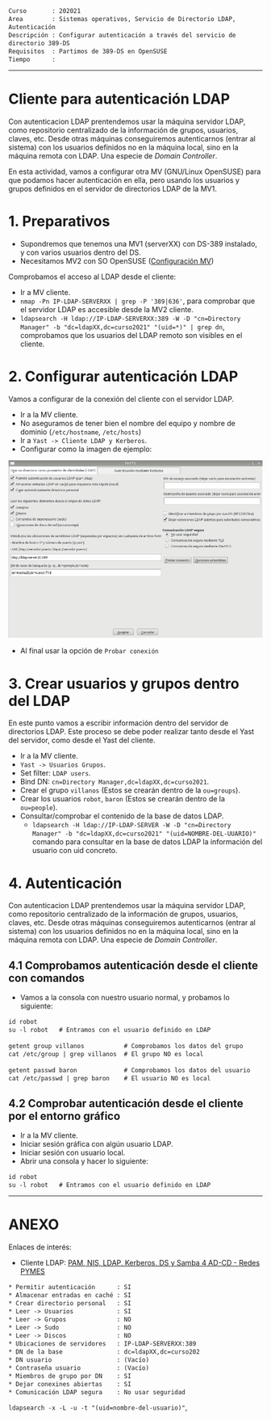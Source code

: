 
```
Curso       : 202021
Area        : Sistemas operativos, Servicio de Directorio LDAP, Autenticación
Descripción : Configurar autenticación a través del servicio de directorio 389-DS
Requisitos  : Partimos de 389-DS en OpenSUSE
Tiempo      :
```

---
# Cliente para autenticación LDAP

Con autenticacion LDAP prentendemos usar la máquina servidor LDAP, como repositorio centralizado de la información de grupos, usuarios, claves, etc. Desde otras máquinas conseguiremos autenticarnos (entrar al sistema) con los usuarios definidos no en la máquina local, sino en la máquina remota con LDAP. Una especie de *Domain Controller*.

En esta actividad, vamos a configurar otra MV (GNU/Linux OpenSUSE) para que podamos hacer autenticación en ella, pero usando los usuarios y grupos definidos en el servidor de directorios LDAP de la MV1.

# 1. Preparativos

* Supondremos que tenemos una MV1 (serverXX) con DS-389 instalado, y con varios usuarios dentro del DS.
* Necesitamos MV2 con SO OpenSUSE ([Configuración MV](../../global/configuracion/opensuse.md))

Comprobamos el acceso al LDAP desde el cliente:
* Ir a MV cliente.
* `nmap -Pn IP-LDAP-SERVERXX | grep -P '389|636'`, para comprobar que el servidor LDAP es accesible desde la MV2 cliente.
* `ldapsearch -H ldap://IP-LDAP-SERVERXX:389 -W -D "cn=Directory Manager" -b "dc=ldapXX,dc=curso2021" "(uid=*)" | grep dn`, comprobamos que los usuarios del LDAP remoto son visibles en el cliente.

# 2. Configurar autenticación LDAP

Vamos a configurar de la conexión del cliente con el servidor LDAP.

* Ir a la MV cliente.
* No aseguramos de tener bien el nombre del equipo y nombre de dominio (`/etc/hostname`, `/etc/hosts`)
* Ir a `Yast -> Cliente LDAP y Kerberos`.
* Configurar como la imagen de ejemplo:

![opensuse422-ldap-client-conf.png](./images/opensuse422-ldap-client-conf.png)

* Al final usar la opción de `Probar conexión`

# 3. Crear usuarios y grupos dentro del LDAP

En este punto vamos a escribir información dentro del servidor de directorios LDAP.
Este proceso se debe poder realizar tanto desde el Yast del servidor, como desde el Yast
del cliente.

* Ir a la MV cliente.
* `Yast -> Usuarios Grupos`.
* Set filter: `LDAP users`.
* Bind DN: `cn=Directory Manager,dc=ldapXX,dc=curso2021`.
* Crear el grupo `villanos` (Estos se crearán dentro de la `ou=groups`).
* Crear los usuarios `robot`, `baron` (Estos se crearán dentro de la `ou=people`).
* Consultar/comprobar el contenido de la base de datos LDAP.
    * `ldapsearch -H ldap://IP-LDAP-SERVER -W -D "cn=Directory Manager" -b "dc=ldapXX,dc=curso2021" "(uid=NOMBRE-DEL-UUARIO)"` comando para consultar en la base de datos LDAP la información del usuario con uid concreto.

# 4. Autenticación

Con autenticacion LDAP prentendemos usar la máquina servidor LDAP, como repositorio centralizado de la información de grupos, usuarios, claves, etc. Desde otras máquinas conseguiremos autenticarnos (entrar al sistema) con los usuarios definidos no en la máquina local, sino en la máquina remota con LDAP. Una especie de *Domain Controller*.

## 4.1 Comprobamos autenticación desde el cliente con comandos

* Vamos a la consola con nuestro usuario normal, y probamos lo siguiente:
```
id robot
su -l robot   # Entramos con el usuario definido en LDAP

getent group villanos           # Comprobamos los datos del grupo
cat /etc/group | grep villanos  # El grupo NO es local

getent passwd baron             # Comprobamos los datos del usuario
cat /etc/passwd | grep baron    # El usuario NO es local
```

## 4.2 Comprobar autenticación desde el cliente por el entorno gráfico

* Ir a la MV cliente.
* Iniciar sesión gráfica con algún usuario LDAP.
* Iniciar sesión con usuario local.
* Abrir una consola y hacer lo siguiente:

```
id robot
su -l robot   # Entramos con el usuario definido en LDAP
```

---
# ANEXO

Enlaces de interés:
* Cliente LDAP: [PAM, NIS, LDAP, Kerberos, DS y Samba 4 AD-CD - Redes PYMES](http://blog.desdelinux.net/pam-nis-ldap-kerberos-ds-samba-4-ad-dc-redes-pymes/#Cliente_LDAP)

```
* Permitir autenticación      : SI
* Almacenar entradas en caché : SI
* Crear directorio personal   : SI
* Leer -> Usuarios            : SI
* Leer -> Grupos              : NO
* Leer -> Sudo                : NO
* Leer -> Discos              : NO
* Ubicaciones de servidores   : IP-LDAP-SERVERXX:389
* DN de la base               : dc=ldapXX,dc=curso202
* DN usuario                  : (Vacío)
* Contraseña usuario          : (Vacío)
* Miembros de grupo por DN    : SI
* Dejar conexines abiertas    : SI
* Comunicación LDAP segura    : No usar seguridad
```

`ldapsearch -x -L -u -t "(uid=nombre-del-usuario)"`,
